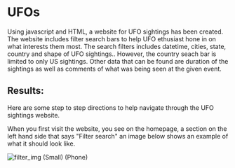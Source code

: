 # UFOs
Using javascript and HTML, a website for UFO sightings has been created. The website includes filter search bars to help UFO ethusiast hone in on what interests them most. The search filters includes datetime, cities, state, country and shape of UFO sightings.. However, the country seach bar is limited to only US sightings. Other data that can be found are duration of the sightings as well as comments of what was being seen at the given event.

## Results:
  Here are some step to step directions to help navigate through the UFO sightings website.

  When you first visit the website, you see on the homepage, a section on the left hand side that says "Filter search" an image below shows an example of what it should look like. 

![filter_img (Small) (Phone)](https://user-images.githubusercontent.com/117749494/219172341-f04f6063-64e4-4230-a150-bb9624e2fcec.PNG)
